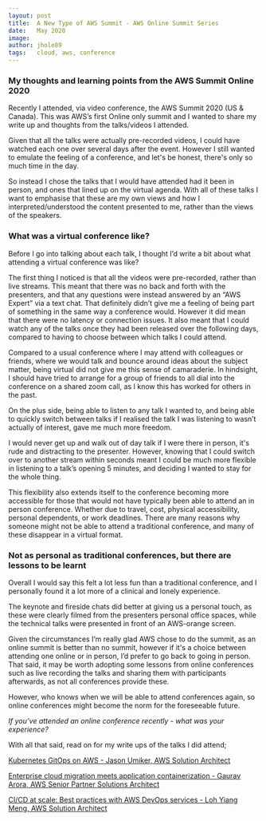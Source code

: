 ```yaml
---
layout: post
title:  A New Type of AWS Summit - AWS Online Summit Series
date:   May 2020
image:  
author: jhole89
tags:   cloud, aws, conference
---
```


### My thoughts and learning points from the AWS Summit Online 2020

Recently I attended, via video conference, the AWS Summit 2020 (US & Canada). 
This was AWS’s first Online only summit and I wanted to share my write up and thoughts from the talks/videos I attended.

Given that all the talks were actually pre-recorded videos, I could have watched each one over several days after the event. 
However I still wanted to emulate the feeling of a conference, and let's be honest, there's only so much time in the day.

So instead I chose the talks that I would have attended had it been in person, and ones that lined up on the virtual agenda. 
With all of these talks I want to emphasise that these are my own views and how I interpreted/understood the content presented to me, 
rather than the views of the speakers.

### What was a virtual conference like?

Before I go into talking about each talk, I thought I’d write a bit about what attending a virtual conference was like? 

The first thing I noticed is that all the videos were pre-recorded, rather than live streams. 
This meant that there was no back and forth with the presenters, and that any questions were instead answered 
by an “AWS Expert” via a text chat. That definitely didn’t give me a feeling of being part of something in 
the same way a conference would. However it did mean that there were no latency or connection issues. 
It also meant that I could watch any of the talks once they had been released over the following days, 
compared to having to choose between which talks I could attend.

Compared to a usual conference where I may attend with colleagues or friends, where we would talk and bounce around 
ideas about the subject matter, being virtual did not give me this sense of camaraderie. 
In hindsight, I should have tried to arrange for a group of friends to all dial into the conference on a shared zoom call, 
as I know this has worked for others in the past.

On the plus side, being able to listen to any talk I wanted to, and being able to quickly switch between talks 
if I realised the talk I was listening to wasn’t actually of interest, gave me much more freedom. 

I would never get up and walk out of day talk if I were there in person, it's rude and distracting to the presenter. 
However, knowing that I could switch over to another stream within seconds meant I could be much more flexible in listening 
to a talk’s opening 5 minutes, and deciding I wanted to stay for the whole thing.

This flexibility also extends itself to the conference becoming more accessible for those that would not have typically 
been able to attend an in person conference. Whether due to travel, cost, physical accessibility, personal dependents, 
or work deadlines. There are many reasons why someone might not be able to attend a traditional conference, and many 
of these disappear in a virtual format.

### Not as personal as traditional conferences, but there are lessons to be learnt

Overall I would say this felt a lot less fun than a traditional conference, and I personally found it a lot more of a clinical 
and lonely experience. 

The keynote and fireside chats did better at giving us a personal touch, as these were clearly filmed from the presenters 
personal office spaces, while the technical talks were presented in front of an AWS-orange screen. 

Given the circumstances I’m really glad AWS chose to do the summit, as an online summit is better than no summit, 
however if it's a choice between attending one online or in person, I’d prefer to go back to going in person. 
That said, it may be worth adopting some lessons from online conferences such as live recording the talks and sharing 
them with participants afterwards, as not all conferences provide these.

However, who knows when we will be able to  attend conferences again, so online conferences might become the norm for the 
foreseeable future. 

*If you’ve attended an online conference recently - what was your experience?* 


With all that said, read on for my write ups of the talks I did attend;

[Kubernetes GitOps on AWS - 
Jason Umiker, AWS Solution Architect](https://manta-innovations.co.uk/2020/05/01/AWS-meets-GitOps/)


[Enterprise cloud migration meets application containerization -
Gaurav Arora, AWS Senior Partner Solutions Architect](https://manta-innovations.co.uk/2020/05/01/Enterprise_Containerization/)

[CI/CD at scale: Best practices with AWS DevOps services - 
Loh Yiang Meng, AWS Solution Architect](https://manta-innovations.co.uk/2020/05/01/aws-summit/)

